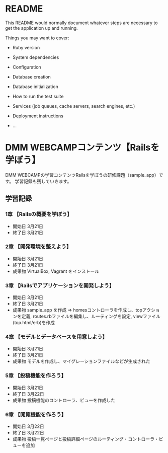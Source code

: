 # README

This README would normally document whatever steps are necessary to get the
application up and running.

Things you may want to cover:

* Ruby version

* System dependencies

* Configuration

* Database creation

* Database initialization

* How to run the test suite

* Services (job queues, cache servers, search engines, etc.)

* Deployment instructions

* ...

# DMM WEBCAMPコンテンツ【Railsを学ぼう】
DMM WEBCAMPの学習コンテンツRailsを学ぼうの研修課題（sample_app）です。
学習記録も残していきます。

## 学習記録
### 1章 【Railsの概要を学ぼう】
- 開始日 3月21日
- 終了日 3月21日

### 2章 【開発環境を整えよう】
- 開始日 3月21日
- 終了日 3月21日
- 成果物 VirtualBox, Vagrant をインストール

### 3章 【Railsでアプリケーションを開発しよう】
- 開始日 3月21日
- 終了日 3月21日
- 成果物 sample_app を作成
⇒ homesコントローラを作成し、topアクションを定義, routes.rbファイルを編集し、ルーティングを設定, viewファイル(top.html/erb)を作成

### 4章 【モデルとデータベースを用意しよう】
- 開始日 3月21日
- 終了日 3月21日
- 成果物 モデルを作成し、マイグレーションファイルなどが生成された

### 5章 【投稿機能を作ろう】
- 開始日 3月21日
- 終了日 3月22日
- 成果物 投稿機能のコントローラ、ビューを作成した

### 6章 【閲覧機能を作ろう】
- 開始日 3月22日
- 終了日 3月22日
- 成果物 投稿一覧ページと投稿詳細ページのルーティング・コントローラ・ビューを追加
